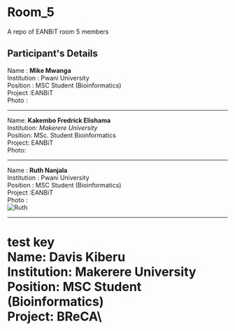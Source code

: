 # Room_5
A repo of EANBiT room 5 members

## Participant's Details

Name : **Mike Mwanga** \
Institution : Pwani University\
Position  : MSC Student (Bioinformatics)\
Project :EANBiT\
Photo : 

---

Name: **Kakembo Fredrick Elishama**\
Institution: _Makerere University_\
Position: MSc. Student Bioinformatics\
Project: EANBiT\
Photo: 

---

Name : **Ruth Nanjala** \
Institution : Pwani University\
Position  : MSC Student (Bioinformatics)\
Project :EANBiT\
Photo : \
![Ruth](https://avatars0.githubusercontent.com/u/55382239?s=60&v=4)

-----
test key\
Name: **Davis Kiberu**\
Institution: Makerere University\
Position: MSC Student (Bioinformatics)\
Project: BReCA\
=======
